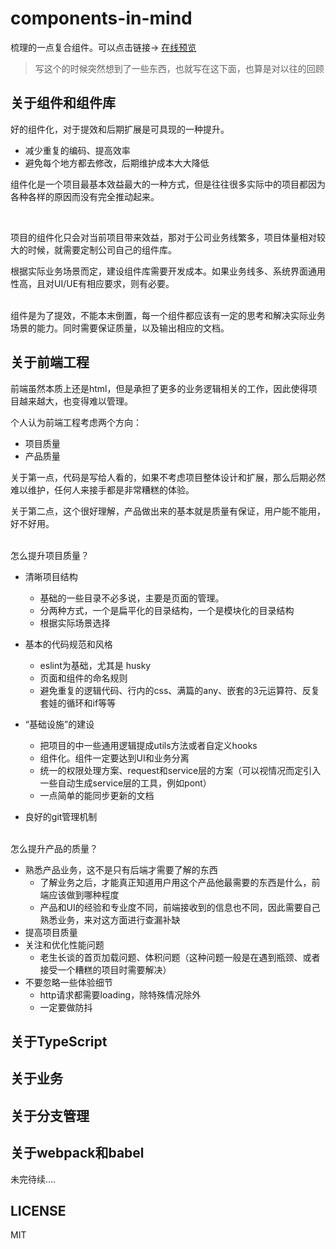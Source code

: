 # components-in-mind

梳理的一点复合组件。可以点击链接->
[在线预览](https://liyang0612.github.io/components-in-mind/components/home)


> 写这个的时候突然想到了一些东西，也就写在这下面，也算是对以往的回顾


## 关于组件和组件库

好的组件化，对于提效和后期扩展是可具现的一种提升。
- 减少重复的编码、提高效率
- 避免每个地方都去修改，后期维护成本大大降低

组件化是一个项目最基本效益最大的一种方式，但是往往很多实际中的项目都因为各种各样的原因而没有完全推动起来。

<br/>

项目的组件化只会对当前项目带来效益，那对于公司业务线繁多，项目体量相对较大的时候，就需要定制公司自己的组件库。

根据实际业务场景而定，建设组件库需要开发成本。如果业务线多、系统界面通用性高，且对UI/UE有相应要求，则有必要。

<br/>
组件是为了提效，不能本末倒置，每一个组件都应该有一定的思考和解决实际业务场景的能力。同时需要保证质量，以及输出相应的文档。

<br/>

## 关于前端工程
前端虽然本质上还是html，但是承担了更多的业务逻辑相关的工作，因此使得项目越来越大，也变得难以管理。

个人认为前端工程考虑两个方向：
- 项目质量
- 产品质量

关于第一点，代码是写给人看的，如果不考虑项目整体设计和扩展，那么后期必然难以维护，任何人来接手都是非常糟糕的体验。

关于第二点，这个很好理解，产品做出来的基本就是质量有保证，用户能不能用，好不好用。

<br/>
怎么提升项目质量？

- 清晰项目结构
  - 基础的一些目录不必多说，主要是页面的管理。
  - 分两种方式，一个是扁平化的目录结构，一个是模块化的目录结构
  - 根据实际场景选择
- 基本的代码规范和风格
  - eslint为基础，尤其是 husky
  - 页面和组件的命名规则
  - 避免重复的逻辑代码、行内的css、满篇的any、嵌套的3元运算符、反复套娃的循环和if等等
  
- “基础设施”的建设
  - 把项目的中一些通用逻辑提成utils方法或者自定义hooks
  - 组件化。组件一定要达到UI和业务分离
  - 统一的权限处理方案、request和service层的方案（可以视情况而定引入一些自动生成service层的工具，例如pont）
  - 一点简单的能同步更新的文档
- 良好的git管理机制

<br/>
怎么提升产品的质量？

- 熟悉产品业务，这不是只有后端才需要了解的东西
  - 了解业务之后，才能真正知道用户用这个产品他最需要的东西是什么，前端应该做到哪种程度
  - 产品和UI的经验和专业度不同，前端接收到的信息也不同，因此需要自己熟悉业务，来对这方面进行查漏补缺
- 提高项目质量
- 关注和优化性能问题
  - 老生长谈的首页加载问题、体积问题（这种问题一般是在遇到瓶颈、或者接受一个糟糕的项目时需要解决）
- 不要忽略一些体验细节
  - http请求都需要loading，除特殊情况除外
  - 一定要做防抖

 
## 关于TypeScript
## 关于业务

## 关于分支管理
## 关于webpack和babel

未完待续....

## LICENSE

MIT
